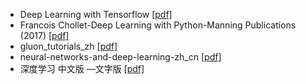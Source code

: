 - Deep Learning with Tensorflow [[pdf]](https://pan.baidu.com/s/1m5ptAYvEt-8jzS_9j6oUmw)
- Francois Chollet-Deep Learning with Python-Manning Publications (2017) [[pdf]](https://pan.baidu.com/s/1tOd17MEhpWv1ChLLHs-o5g)
- gluon_tutorials_zh [[pdf]](https://pan.baidu.com/s/1J7GgEcHkbIAXoMbGwDuLYQ)
- neural-networks-and-deep-learning-zh_cn [[pdf]](https://pan.baidu.com/s/1iEcbJd7THPIAtInva90AjA)
- 深度学习 中文版 —文字版 [[pdf]](https://pan.baidu.com/s/1Em4DVBBBIyVdAEG-4z-uKA)

